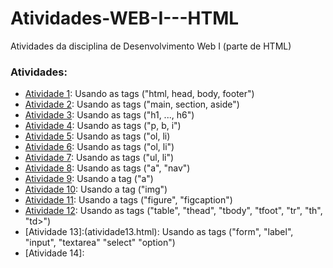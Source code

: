 # Atividades-WEB-I---HTML
Atividades da disciplina de Desenvolvimento Web I (parte de HTML)

### Atividades:
- [Atividade 1](atividade01.html):  Usando as tags ("html, head, body, footer")
- [Atividade 2](atividade02.html):  Usando as tags ("main, section, aside")
- [Atividade 3](atividade03.html):  Usando as tags ("h1, ..., h6")
- [Atividade 4](atividade04.html):  Usando as tags ("p, b, i")
- [Atividade 5](atividade05.html):  Usando as tags ("ol, li)
- [Atividade 6](atividade06.html):  Usando as tags ("ol, li")
- [Atividade 7](atividade07.html):  Usando as tags ("ul, li")
- [Atividade 8](atividade08.html):  Usando as tags ("a", "nav")
- [Atividade 9](atividade09.html):  Usando a tag ("a")
- [Atividade 10](atividade10.html): Usando a tag ("img")
- [Atividade 11](atividade11.html): Usando a tags ("figure", "figcaption")
- [Atividade 12](atividade12.html): Usando as tags ("table", "thead", "tbody", "tfoot", "tr", "th", "td>")
- [Atividade 13]:(atividade13.html): Usando as tags ("form", "label", "input", "textarea" "select" "option")
- [Atividade 14]: 
